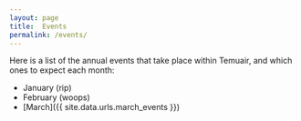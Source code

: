 ```yaml
---
layout: page
title:  Events
permalink: /events/
---
```



Here is a list of the annual events that take place within Temuair, and which ones to expect each month:

- January (rip)
- February (woops)
- [March]({{ site.data.urls.march_events }}) 

